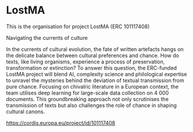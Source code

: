 # LostMA

This is the organisation for project LostMA (ERC 101117408)

Navigating the currents of culture

In the currents of cultural evolution, the fate of written artefacts hangs on the delicate balance between cultural preferences and chance. How do texts, like living organisms, experience a process of preservation, transformation or extinction? To answer this question, the ERC-funded LostMA project will blend AI, complexity science and philological expertise to unravel the mysteries behind the deviation of textual transmission from pure chance. Focusing on chivalric literature in a European context, the team utilises deep learning for large-scale data collection on 4 000 documents. This groundbreaking approach not only scrutinises the transmission of texts but also challenges the role of chance in shaping cultural canons.

https://cordis.europa.eu/project/id/101117408
